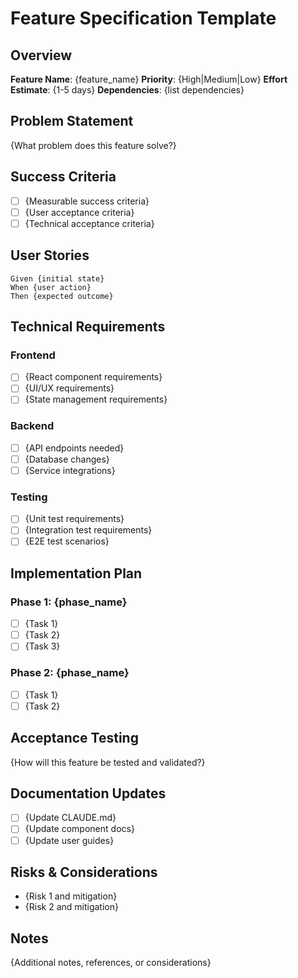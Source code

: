 # Feature Specification Template

## Overview
**Feature Name**: {feature_name}
**Priority**: {High|Medium|Low}
**Effort Estimate**: {1-5 days}
**Dependencies**: {list dependencies}

## Problem Statement
{What problem does this feature solve?}

## Success Criteria
- [ ] {Measurable success criteria}
- [ ] {User acceptance criteria}
- [ ] {Technical acceptance criteria}

## User Stories
```gherkin
Given {initial state}
When {user action}
Then {expected outcome}
```

## Technical Requirements

### Frontend
- [ ] {React component requirements}
- [ ] {UI/UX requirements}
- [ ] {State management requirements}

### Backend
- [ ] {API endpoints needed}
- [ ] {Database changes}
- [ ] {Service integrations}

### Testing
- [ ] {Unit test requirements}
- [ ] {Integration test requirements}
- [ ] {E2E test scenarios}

## Implementation Plan

### Phase 1: {phase_name}
- [ ] {Task 1}
- [ ] {Task 2}
- [ ] {Task 3}

### Phase 2: {phase_name}
- [ ] {Task 1}
- [ ] {Task 2}

## Acceptance Testing
{How will this feature be tested and validated?}

## Documentation Updates
- [ ] {Update CLAUDE.md}
- [ ] {Update component docs}
- [ ] {Update user guides}

## Risks & Considerations
- {Risk 1 and mitigation}
- {Risk 2 and mitigation}

## Notes
{Additional notes, references, or considerations}